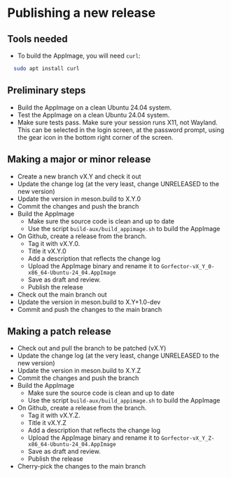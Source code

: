 # Publishing a new release

## Tools needed

- To build the AppImage, you will need `curl`:

```bash
  sudo apt install curl
```

## Preliminary steps

- Build the AppImage on a clean Ubuntu 24.04 system.
- Test the AppImage on a clean Ubuntu 24.04 system. 
- Make sure tests pass. Make sure your session runs X11, not Wayland. This can be selected in the
  login screen, at the password prompt, using the gear icon in the bottom right corner of the screen.

## Making a major or minor release

- Create a new branch vX.Y and check it out
- Update the change log (at the very least, change UNRELEASED to the new version)
- Update the version in meson.build to X.Y.0
- Commit the changes and push the branch
- Build the AppImage
  - Make sure the source code is clean and up to date
  - Use the script `build-aux/build_appimage.sh` to build the AppImage
- On Github, create a release from the branch. 
  - Tag it with vX.Y.0.
  - Title it vX.Y.0
  - Add a description that reflects the change log
  - Upload the AppImage binary and rename it to `Gorfector-vX_Y_0-x86_64-Ubuntu-24_04.AppImage`
  - Save as draft and review.
  - Publish the release
- Check out the main branch out
- Update the version in meson.build to X.Y+1.0-dev
- Commit and push the changes to the main branch

## Making a patch release

- Check out and pull the branch to be patched (vX.Y)
- Update the change log (at the very least, change UNRELEASED to the new version)
- Update the version in meson.build to X.Y.Z
- Commit the changes and push the branch
- Build the AppImage
  - Make sure the source code is clean and up to date
  - Use the script `build-aux/build_appimage.sh` to build the AppImage
- On Github, create a release from the branch. 
  - Tag it with vX.Y.Z.
  - Title it vX.Y.Z
  - Add a description that reflects the change log
  - Upload the AppImage binary and rename it to `Gorfector-vX_Y_Z-x86_64-Ubuntu-24_04.AppImage`
  - Save as draft and review.
  - Publish the release
- Cherry-pick the changes to the main branch
